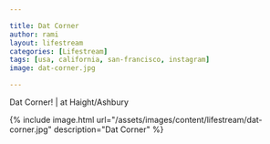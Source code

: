 ```yaml
---

title: Dat Corner
author: rami
layout: lifestream 
categories: [Lifestream]
tags: [usa, california, san-francisco, instagram]
image: dat-corner.jpg

---
```


Dat Corner! | at Haight/Ashbury

{% include image.html url="/assets/images/content/lifestream/dat-corner.jpg" description="Dat Corner" %}
